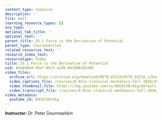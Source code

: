 ```yaml
---
content_type: resource
description: ''
file: null
learning_resource_types: []
ocw_type: ''
optional_tab_title: ''
optional_text: ''
parent_title: 25.1 Force is the Derivative of Potential
parent_type: CourseSection
related_resources_text: ''
resource_index_text: ''
resourcetype: Video
title: 25.1 Force is the Derivative of Potential
uid: 6da049e4-56a7-05c5-a249-8419d6393389
video_files:
  archive_url: https://archive.org/download/MIT8.01F16/MIT8_01F16_L25v01_360p.mp4
  video_captions_file: /courses/8-01sc-classical-mechanics-fall-2016/45016de3305b5330841e0b58a182034d_EHCACV8rdig.vtt
  video_thumbnail_file: https://img.youtube.com/vi/EHCACV8rdig/default.jpg
  video_transcript_file: /courses/8-01sc-classical-mechanics-fall-2016/bcc25dc1c900c6e26d351bf7495e9fd7_EHCACV8rdig.pdf
video_metadata:
  youtube_id: EHCACV8rdig
---
```


**Instructor:** Dr. Peter Dourmashkin